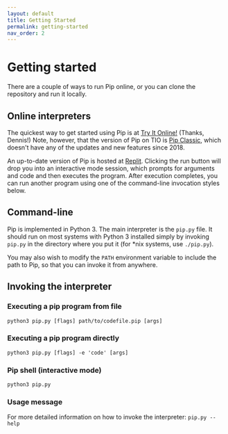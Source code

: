 ```yaml
---
layout: default
title: Getting Started
permalink: getting-started
nav_order: 2
---
```


# Getting started

There are a couple of ways to run Pip online, or you can clone the repository and run it locally.

## Online interpreters

The quickest way to get started using Pip is at [Try It Online!](https://tio.run/#pip) (Thanks, Dennis!) Note, however, that the version of Pip on TIO is [Pip Classic](pip-classic), which doesn't have any of the updates and new features since 2018.

An up-to-date version of Pip is hosted at [Replit](https://replit.com/@dloscutoff/pip). Clicking the run button will drop you into an interactive mode session, which prompts for arguments and code and then executes the program. After execution completes, you can run another program using one of the command-line invocation styles below.

## Command-line

Pip is implemented in Python 3. The main interpreter is the `pip.py` file. It should run on most systems with Python 3 installed simply by invoking `pip.py` in the directory where you put it (for \*nix systems, use `./pip.py`).

You may also wish to modify the `PATH` environment variable to include the path to Pip, so that you can invoke it from anywhere. 

## Invoking the interpreter

### Executing a pip program from file
`python3 pip.py [flags] path/to/codefile.pip [args]`	

### Executing a pip program directly
`python3 pip.py [flags] -e 'code' [args]`

### Pip shell (interactive mode)
`python3 pip.py`

### Usage message
For more detailed information on how to invoke the interpreter:
`pip.py --help`
